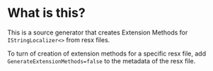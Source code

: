 # What is this?

This is a source generator that creates Extension Methods for `IStringLocalizer<>` from resx files.

To turn of creation of extension methods for a specific resx file, add `GenerateExtensionMethods=false` to the metadata of the resx file.

